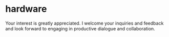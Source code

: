 # hardware

Your interest is greatly appreciated. I welcome your inquiries and feedback and look forward to engaging in productive dialogue and collaboration.
